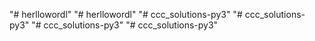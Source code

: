 "# herllowordl" 
"# herllowordl" 
"# ccc_solutions-py3" 
"# ccc_solutions-py3" 
"# ccc_solutions-py3" 
"# ccc_solutions-py3" 
